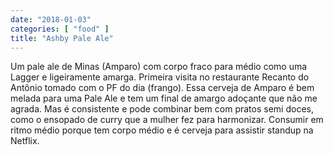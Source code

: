 ```yaml
---
date: "2018-01-03"
categories: [ "food" ]
title: "Ashby Pale Ale"
---
```

Um pale ale de Minas (Amparo) com corpo fraco para médio como uma Lagger e ligeiramente amarga. Primeira visita no restaurante Recanto do Antônio tomado com o PF do dia (frango). Essa cerveja de Amparo é bem melada para uma Pale Ale e tem um final de amargo adoçante que não me agrada. Mas é consistente e pode combinar bem com pratos semi doces, como o ensopado de curry que a mulher fez para harmonizar. Consumir em ritmo médio porque tem corpo médio e é cerveja para assistir standup na Netflix.
